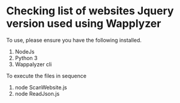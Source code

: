 # Checking list of websites Jquery version used using Wapplyzer
To use, please ensure you have the following installed.
1) NodeJs
2) Python 3
3) Wappalyzer cli

To execute the files in sequence
1) node ScanWebsite.js
2) node ReadJson.js
